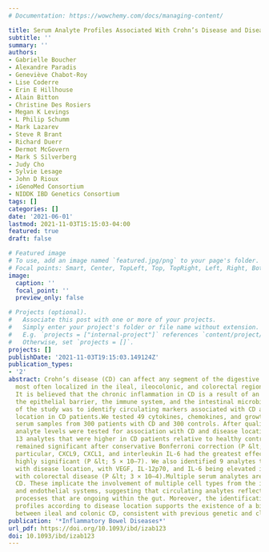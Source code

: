 ```yaml
---
# Documentation: https://wowchemy.com/docs/managing-content/

title: Serum Analyte Profiles Associated With Crohn’s Disease and Disease Location
subtitle: ''
summary: ''
authors:
- Gabrielle Boucher
- Alexandre Paradis
- Geneviève Chabot-Roy
- Lise Coderre
- Erin E Hillhouse
- Alain Bitton
- Christine Des Rosiers
- Megan K Levings
- L Philip Schumm
- Mark Lazarev
- Steve R Brant
- Richard Duerr
- Dermot McGovern
- Mark S Silverberg
- Judy Cho
- Sylvie Lesage
- John D Rioux
- iGenoMed Consortium
- NIDDK IBD Genetics Consortium
tags: []
categories: []
date: '2021-06-01'
lastmod: 2021-11-03T15:15:03-04:00
featured: true
draft: false

# Featured image
# To use, add an image named `featured.jpg/png` to your page's folder.
# Focal points: Smart, Center, TopLeft, Top, TopRight, Left, Right, BottomLeft, Bottom, BottomRight.
image:
  caption: ''
  focal_point: ''
  preview_only: false

# Projects (optional).
#   Associate this post with one or more of your projects.
#   Simply enter your project's folder or file name without extension.
#   E.g. `projects = ["internal-project"]` references `content/project/deep-learning/index.md`.
#   Otherwise, set `projects = []`.
projects: []
publishDate: '2021-11-03T19:15:03.149124Z'
publication_types:
- '2'
abstract: Crohn’s disease (CD) can affect any segment of the digestive tract but is
  most often localized in the ileal, ileocolonic, and colorectal regions of the intestines.
  It is believed that the chronic inflammation in CD is a result of an imbalance between
  the epithelial barrier, the immune system, and the intestinal microbiota. The aim
  of the study was to identify circulating markers associated with CD and/or disease
  location in CD patients.We tested 49 cytokines, chemokines, and growth factors in
  serum samples from 300 patients with CD and 300 controls. After quality control,
  analyte levels were tested for association with CD and disease location.We identified
  13 analytes that were higher in CD patients relative to healthy controls and that
  remained significant after conservative Bonferroni correction (P &lt; 0.0015). In
  particular, CXCL9, CXCL1, and interleukin IL-6 had the greatest effect and were
  highly significant (P &lt; 5 × 10–7). We also identified 9 analytes that were associated
  with disease location, with VEGF, IL-12p70, and IL-6 being elevated in patients
  with colorectal disease (P &lt; 3 × 10–4).Multiple serum analytes are elevated in
  CD. These implicate the involvement of multiple cell types from the immune, epithelial,
  and endothelial systems, suggesting that circulating analytes reflect the inflammatory
  processes that are ongoing within the gut. Moreover, the identification of distinct
  profiles according to disease location supports the existence of a biological difference
  between ileal and colonic CD, consistent with previous genetic and clinical observations.
publication: '*Inflammatory Bowel Diseases*'
url_pdf: https://doi.org/10.1093/ibd/izab123
doi: 10.1093/ibd/izab123
---
```

